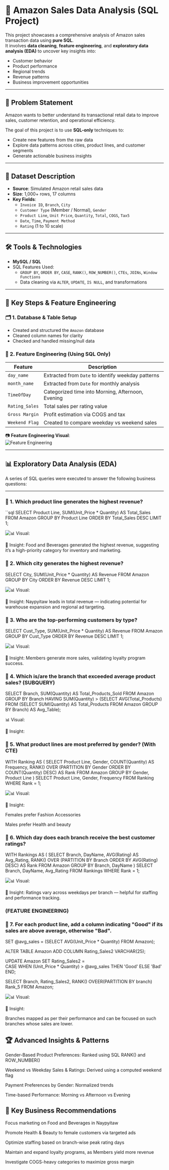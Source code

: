 # 🛒 Amazon Sales Data Analysis (SQL Project)

This project showcases a comprehensive analysis of Amazon sales transaction data using **pure SQL**.  
It involves **data cleaning**, **feature engineering**, and **exploratory data analysis (EDA)** to uncover key insights into:

- Customer behavior
- Product performance
- Regional trends
- Revenue patterns
- Business improvement opportunities

---

## 🧩 Problem Statement

Amazon wants to better understand its transactional retail data to improve sales, customer retention, and operational efficiency.

The goal of this project is to use **SQL-only** techniques to:

- Create new features from the raw data
- Explore data patterns across cities, product lines, and customer segments
- Generate actionable business insights

---

## 📁 Dataset Description

- **Source**: Simulated Amazon retail sales data
- **Size**: 1,000+ rows, 17 columns
- **Key Fields**:
  - `Invoice ID`, `Branch`, `City`
  - `Customer Type` (Member / Normal), `Gender`
  - `Product Line`, `Unit Price`, `Quantity`, `Total`, `COGS`, `Tax5`
  - `Date`, `Time`, `Payment Method`
  - `Rating` (1 to 10 scale)

---

## 🛠️ Tools & Technologies

- **MySQL / SQL**
- SQL Features Used:
  - `GROUP BY`, `ORDER BY`, `CASE`, `RANK()`, `ROW_NUMBER()`, `CTEs`, `JOINs`, `Window Functions`
  - Data cleaning via `ALTER`, `UPDATE`, `IS NULL`, and transformations

---

## 🔧 Key Steps & Feature Engineering

### 🗂️ 1. Database & Table Setup
- Created and structured the `Amazon` database
- Cleaned column names for clarity
- Checked and handled missing/null data

### 🧠 2. Feature Engineering (Using SQL Only)

| Feature | Description |
|--------|-------------|
| `day_name` | Extracted from `Date` to identify weekday patterns |
| `month_name` | Extracted from `Date` for monthly analysis |
| `TimeOfDay` | Categorized time into Morning, Afternoon, Evening |
| `Rating_Sales` | Total sales per rating value |
| `Gross Margin` | Profit estimation via COGS and tax |
| `Weekend Flag` | Created to compare weekday vs weekend sales |

📷 **Feature Engineering Visual**:  
![Feature Engineering](./FeatureEngg.png)


---

## 📊 Exploratory Data Analysis (EDA)

A series of SQL queries were executed to answer the following business questions:

---

### 🔹 1. Which product line generates the highest revenue?

``sql
SELECT Product Line, SUM(Unit_Price * Quantity) AS Total_Sales 
FROM Amazon
GROUP BY Product Line
ORDER BY Total_Sales DESC 
LIMIT 1;

 ![📊 Visual:](./Highest_product_line.png)

📌 Insight: Food and Beverages generated the highest revenue, suggesting it’s a high-priority category for inventory and marketing.

### 🔹 2. Which city generates the highest revenue?

SELECT City, SUM(Unit_Price * Quantity) AS Revenue 
FROM Amazon
GROUP BY City
ORDER BY Revenue DESC 
LIMIT 1;

 ![📊 Visual:](./City_wise_revenue.png)

📌 Insight: Naypyitaw leads in total revenue — indicating potential for warehouse expansion and regional ad targeting.

### 🔹 3. Who are the top-performing customers by type?

SELECT Cust_Type, SUM(Unit_Price * Quantity) AS Revenue 
FROM Amazon
GROUP BY Cust_Type
ORDER BY Revenue DESC 
LIMIT 1;

 ![📊 Visual:](./Customer_type)

📌 Insight: Members generate more sales, validating loyalty program success.

### 🔹 4. Which is/are the branch that exceeded average product sales? (SUBQUERY)

SELECT Branch, SUM(Quantity) AS Total_Products_Sold 
FROM Amazon
GROUP BY Branch
HAVING SUM(Quantity) > (SELECT AVG(Total_Products) 
                        FROM (SELECT SUM(Quantity) AS Total_Products FROM Amazon GROUP BY Branch) AS Avg_Table);

📊 Visual:

📌 Insight: 

### 🔹 5. What product lines are most preferred by gender? (With CTE)

WITH Ranking AS (
    SELECT Product Line, Gender, COUNT(Quantity) AS Frequency,
           RANK() OVER (PARTITION BY Gender ORDER BY COUNT(Quantity) DESC) AS Rank
    FROM Amazon
    GROUP BY Gender, Product Line
)
SELECT Product Line, Gender, Frequency 
FROM Ranking
WHERE Rank = 1;


 ![📊 Visual:](./Gender_influence)

📌 Insight:

Females prefer Fashion Accessories

Males prefer Health and beauty

### 🔹 6. Which day does each branch receive the best customer ratings?
WITH Rankings AS (
    SELECT Branch, DayName, AVG(Rating) AS Avg_Rating,
           RANK() OVER (PARTITION BY Branch ORDER BY AVG(Rating) DESC) AS Rank
    FROM Amazon
    GROUP BY Branch, DayName
)
SELECT Branch, DayName, Avg_Rating 
FROM Rankings
WHERE Rank = 1;

 ![📊 Visual:](./Highest_rating)

📌 Insight: Ratings vary across weekdays per branch — helpful for staffing and performance tracking.


### (FEATURE ENGINEERING)
### 🔹 7. For each product line, add a column indicating "Good" if its sales are above average, otherwise "Bad". 

SET @avg_sales = (SELECT AVG(Unit_Price * Quantity) FROM Amazon);

ALTER TABLE Amazon ADD COLUMN Rating_Sales2 VARCHAR(25);

UPDATE Amazon
SET Rating_Sales2 =  
    CASE
        WHEN (Unit_Price * Quantity) > @avg_sales THEN 'Good' 
        ELSE 'Bad' 
    END;

SELECT Branch, Rating_Sales2, 
        RANK() OVEER(PARTITION BY branch) Rank_5 
FROM Amazon;

![📊 Visual:](./feature_engg_good_bad_sales)

📌 Insight: 

Branches mapped as per their performance and can be focused on such branches whose sales are lower.

## 🏆 Advanced Insights & Patterns

Gender-Based Product Preferences: Ranked using SQL RANK() and ROW_NUMBER()

Weekend vs Weekday Sales & Ratings: Derived using a computed weekend flag

Payment Preferences by Gender: Normalized trends

Time-based Performance: Morning vs Afternoon vs Evening


## 📌 Key Business Recommendations

Focus marketing on Food and Beverages in Naypyitaw

Promote Health & Beauty to female customers via targeted ads

Optimize staffing based on branch-wise peak rating days

Maintain and expand loyalty programs, as Members yield more revenue

Investigate COGS-heavy categories to maximize gross margin

